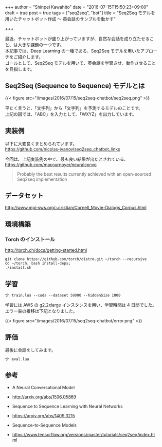 +++
author = "Shinpei Kawahito"
date = "2016-07-15T15:50:23+09:00"
draft = true
post = true
tags = ["seq2seq", "bot"]
title = "Seq2Seq モデルを用いたチャットボット作成 〜 英会話のサンプルを動かす"

+++

最近、チャットボットが盛り上がっていますが、自然な会話を成り立たせること、は大きな課題の一つです。  
本記事では、Deep Learning の一種である、Seq2Seq モデルを用いたアプローチをご紹介します。  
ゴールとして、Seq2Seq モデルを用いて、英会話を学習させ、動作させることを目指します。

## Seq2Seq (Sequence to Sequence) モデルとは
{{< figure src="/images/2016/07/15/seq2seq-chatbot/seq2seq.png" >}}

平たく言うと、「文字列」から「文字列」を予測するモデルのことです。  
上記の図では、「ABC」を入力として、「WXYZ」を出力しています。  

## 実装例
以下に大変良くまとめられています。  
https://github.com/nicolas-ivanov/seq2seq_chatbot_links  

今回は、上記実装例の中で、最も良い結果が出たとされている、  
https://github.com/macournoyer/neuralconvo

> Probably the best results currently achieved with an open-sourced Seq2seq implementation

## データセット

http://www.mpi-sws.org/~cristian/Cornell_Movie-Dialogs_Corpus.html

## 環境構築
### Torch のインストール

http://torch.ch/docs/getting-started.html


```
git clone https://github.com/torch/distro.git ~/torch --recursive
cd ~/torch; bash install-deps;
./install.sh
```

## 学習
```
th train.lua --cuda --dataset 50000 --hiddenSize 1000
```

学習には AWS の g2.2xlarge インスタンスを用い、学習時間は 4 日弱でした。  
エラー率の推移は下記となりました。

{{< figure src="/images/2016/07/15/seq2seq-chatbot/error.png" >}}


## 評価
最後に会話をしてみます。

```
th eval.lua
```


## 参考
* A Neural Conversational Model
 - http://arxiv.org/abs/1506.05869

* Sequence to Sequence Learning with Neural Networks  
 - https://arxiv.org/abs/1409.3215

* Sequence-to-Sequence Models
 - https://www.tensorflow.org/versions/master/tutorials/seq2seq/index.html
